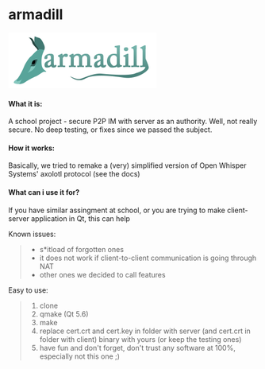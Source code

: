 # armadill
![logo](https://github.com/santomet/armadill/blob/master/docs/logo.png?raw=true)

#### What it is:
A school project - secure P2P IM with server as an authority. Well, not really secure. No deep testing, or fixes since we passed the subject.
#### How it works:
Basically, we tried to remake a (very) simplified version of Open Whisper Systems' axolotl protocol (see the docs)
#### What can i use it for?
If you have similar assingment at school, or you are trying to make client-server application in Qt, this can help

Known issues:
> - s*itload of forgotten ones
> - it does not work if client-to-client communication is going through NAT
> - other ones we decided to call features

Easy to use:
> 1. clone
> 2. qmake (Qt 5.6)
> 3. make
> 4. replace cert.crt and cert.key in folder with server (and cert.crt in folder with client) binary with yours (or keep the testing ones)
> 5. have fun and don't forget, don't trust any software at 100%, especially not this one ;)
